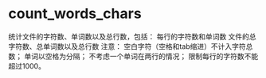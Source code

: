 # count_words_chars
统计文件的字符数、单词数以及总行数，包括： 每行的字符数和单词数 文件的总字符数、总单词数以及总行数  注意： 空白字符（空格和tab缩进）不计入字符总数； 单词以空格为分隔； 不考虑一个单词在两行的情况； 限制每行的字符数不能超过1000。
